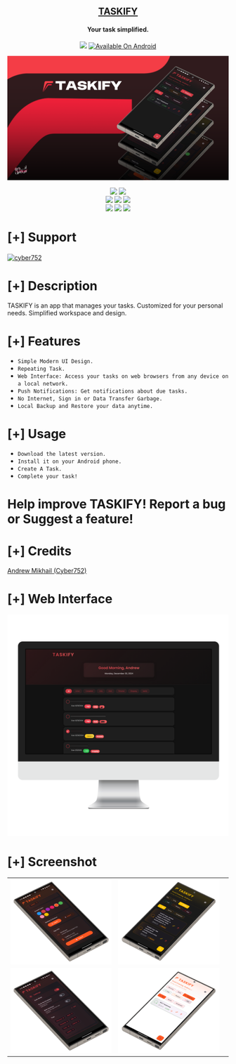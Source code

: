 <h2 align="center"><u>TASKIFY</u></h2>
<h4 align="center"> Your task simplified. </h4>
<p align="center">
    <img src="https://img.shields.io/github/v/release/cyber752/taskify?sort=date&style=for-the-badge&logoColor=Black&labelColor=Black&color=red">
<a href="https://github.com/cyber752/TASKIFY/releases">
    <img src="https://img.shields.io/badge/Available%20On-Android-lime?style=for-the-badge&logo=android&logoColor=white&labelColor=black" alt="Available On Android">
</a>

</p>


![Your task simplified.](https://raw.githubusercontent.com/cyber752/Taskify/refs/heads/main/Art/1.png)

<p align="center">
    <img src="https://img.shields.io/github/license/cyber752/Taskify?style=for-the-badge&color=blue">
    <img src="https://img.shields.io/github/contributors/cyber752/Taskify?style=for-the-badge&color=cyan">
<br>
    <img src="https://img.shields.io/badge/Author-Andrew Mikhail (Cyber752)-magenta?style=flat-square">
    <img src="https://img.shields.io/badge/Open%20Source-Yes-orange?style=flat-square">
    <img src="https://img.shields.io/badge/Maintained-Yes-cyan?style=flat-square">
<br>
    <img src="https://img.shields.io/badge/Made%20In-Egypt with ❤️-green?style=flat-square">
    <img src="https://img.shields.io/badge/Written%20In-flutter-blue?style=flat-square">
    <img src="https://img.shields.io/github/downloads/cyber752/TASKIFY/total">
</p>

# [+] Support
<p><a href="https://ko-fi.com/cyber752"> <img align="center" src="https://cdn.ko-fi.com/cdn/kofi3.png?v=3" height="50" width="210" alt="cyber752" /></a></p>

# [+] Description
TASKIFY is an app that manages your tasks. Customized for your personal needs. Simplified workspace and design.

# [+] Features
 - `Simple Modern UI Design.`
 - `Repeating Task.`
 - `Web Interface: Access your tasks on web browsers from any device on a local network.`
 - `Push Notifications: Get notifications about due tasks.`
 - `No Internet, Sign in or Data Transfer Garbage.`
 - `Local Backup and Restore your data anytime.`

# [+] Usage
 - `Download the latest version.`
 - `Install it on your Android phone.`
 - `Create A Task.`
 - `Complete your task!`

# Help improve TASKIFY! Report a bug or Suggest a feature!

# [+] Credits 
<a href="https://github.com/cyber752">Andrew Mikhail (Cyber752)</a>

# [+] Web Interface 
![screenshot](https://raw.githubusercontent.com/cyber752/Taskify/refs/heads/main/Art/66.png)

# [+] Screenshot

||||
|:----------------------------------------:|:-----------------------------------------:|:-----------------------------------------: |
| ![](https://raw.githubusercontent.com/cyber752/Taskify/refs/heads/main/Art/33.png) | ![](https://raw.githubusercontent.com/cyber752/Taskify/refs/heads/main/Art/44.png) |
| ![](https://raw.githubusercontent.com/cyber752/Taskify/refs/heads/main/Art/55.png)  | ![](https://raw.githubusercontent.com/cyber752/Taskify/refs/heads/main/Art/22.png) |

